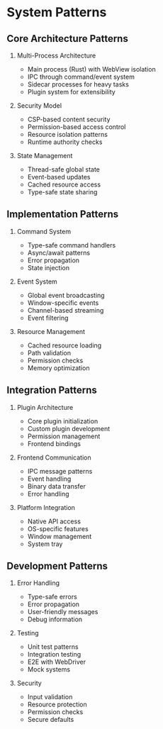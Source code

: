 # System Patterns

## Core Architecture Patterns
1. Multi-Process Architecture
   - Main process (Rust) with WebView isolation
   - IPC through command/event system
   - Sidecar processes for heavy tasks
   - Plugin system for extensibility

2. Security Model
   - CSP-based content security
   - Permission-based access control
   - Resource isolation patterns
   - Runtime authority checks

3. State Management
   - Thread-safe global state
   - Event-based updates
   - Cached resource access
   - Type-safe state sharing

## Implementation Patterns
1. Command System
   - Type-safe command handlers
   - Async/await patterns
   - Error propagation
   - State injection

2. Event System
   - Global event broadcasting
   - Window-specific events
   - Channel-based streaming
   - Event filtering

3. Resource Management
   - Cached resource loading
   - Path validation
   - Permission checks
   - Memory optimization

## Integration Patterns
1. Plugin Architecture
   - Core plugin initialization
   - Custom plugin development
   - Permission management
   - Frontend bindings

2. Frontend Communication
   - IPC message patterns
   - Event handling
   - Binary data transfer
   - Error handling

3. Platform Integration
   - Native API access
   - OS-specific features
   - Window management
   - System tray

## Development Patterns
1. Error Handling
   - Type-safe errors
   - Error propagation
   - User-friendly messages
   - Debug information

2. Testing
   - Unit test patterns
   - Integration testing
   - E2E with WebDriver
   - Mock systems

3. Security
   - Input validation
   - Resource protection
   - Permission checks
   - Secure defaults